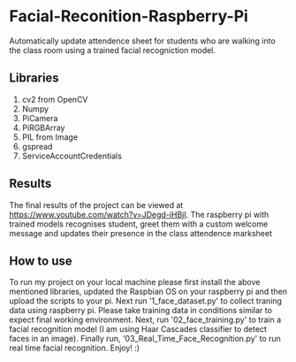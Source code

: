 # Facial-Reconition-Raspberry-Pi
Automatically update attendence sheet for students who are walking into the class room using a trained facial recogniction model.  

## Libraries
   1. cv2 from OpenCV
   2. Numpy
   3. PiCamera
   4. PiRGBArray
   5. PIL from Image 
   6. gspread
   7. ServiceAccountCredentials
   
## Results
The final results of the project can be viewed at https://www.youtube.com/watch?v=JDegd-iHBjI. The raspberry pi with trained models recognises student, greet them with a custom welcome message and updates their presence in the class attendence marksheet

## How to use
To run my project on your local machine please first install the above mentioned libraries, updated the Raspbian OS on your raspberry pi and then upload the scripts to your pi. Next run '1_face_dataset.py' to collect traning data using raspberry pi. Please take training data in conditions similar to expect final working environment. Next, run '02_face_training.py' to train a facial recognition model (I am using Haar Cascades classifier to detect faces in an image). Finally run, '03_Real_Time_Face_Recognition.py' to run real time facial recognition. Enjoy! :)
   
